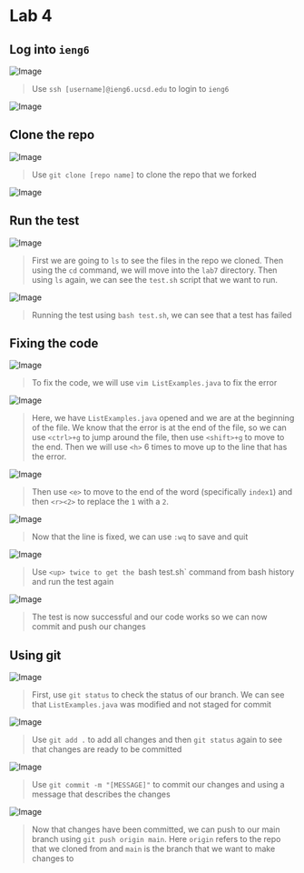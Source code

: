 # Lab 4

## Log into `ieng6`
![Image](img/1.png)
> Use `ssh [username]@ieng6.ucsd.edu` to login to `ieng6`

![Image](img/2.png)

## Clone the repo
![Image](img/3.png)
> Use `git clone [repo name]` to clone the repo that we forked

![Image](img/4.png)

## Run the test
![Image](img/5.png)
> First we are going to `ls` to see the files in the repo we cloned. Then using the `cd` command, we will move into the `lab7` directory. Then using `ls` again, we can see the `test.sh` script that we want to run.

![Image](img/6.png)
> Running the test using `bash test.sh`, we can see that a test has failed

## Fixing the code
![Image](img/7.png)
> To fix the code, we will use `vim ListExamples.java` to fix the error

![Image](img/8.png)
> Here, we have `ListExamples.java` opened and we are at the beginning of the file. We know that the error is at the end of the file, so we can use `<ctrl>+g` to jump around the file, then use `<shift>+g` to move to the end. Then we will use `<h>` 6 times to move up to the line that has the error.

![Image](img/9.png)
> Then use `<e>` to move to the end of the word (specifically `index1`) and then `<r><2>` to replace the `1` with a `2`.

![Image](img/10.png)
> Now that the line is fixed, we can use `:wq` to save and quit

![Image](img/11.png)
> Use `<up> twice to get the `bash test.sh` command from bash history and run the test again

![Image](img/12.png)
> The test is now successful and our code works so we can now commit and push our changes

## Using git
![Image](img/13.png)
> First, use `git status` to check the status of our branch. We can see that `ListExamples.java` was modified and not staged for commit

![Image](img/14.png)
> Use `git add .` to add all changes and then `git status` again to see that changes are ready to be committed

![Image](img/15.png)
> Use `git commit -m "[MESSAGE]"` to commit our changes and using a message that describes the changes

![Image](img/16.png)
> Now that changes have been committed, we can push to our main branch using `git push origin main`. Here `origin` refers to the repo that we cloned from and `main` is the branch that we want to make changes to

